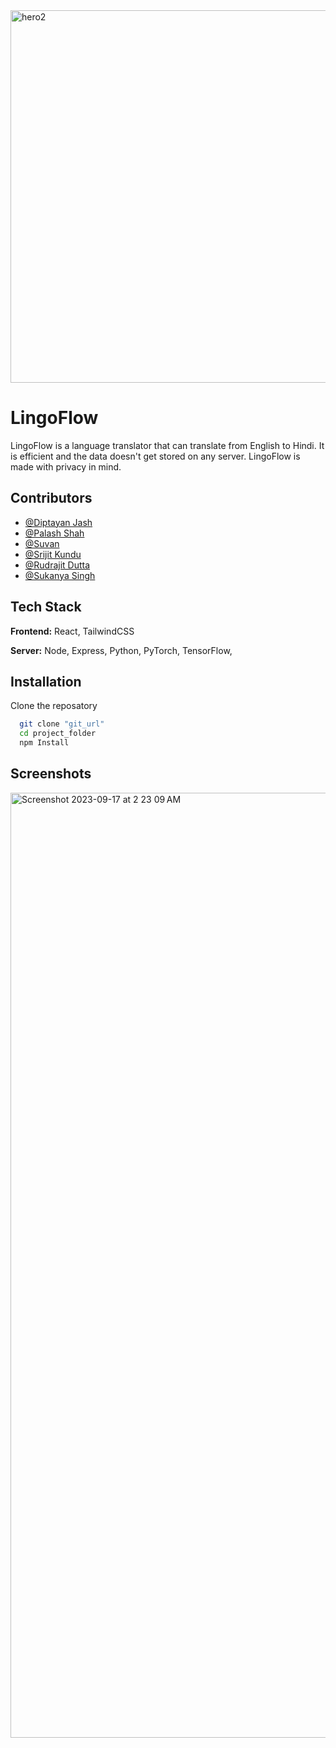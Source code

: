 
<img width="596" alt="hero2" src="https://github.com/djdiptayan1/Smart_India_Hackathon/assets/111650788/2988f909-5f82-4769-9ad2-c7016b3a9ca4">



# LingoFlow

LingoFlow is a language translator that can translate from English to Hindi. It is efficient and the data doesn't get stored on any server. LingoFlow is made with privacy in mind. 
## Contributors

- [@Diptayan Jash](https://www.github.com/octokatherine)
- [@Palash Shah](https://www.github.com/octokatherine)
- [@Suvan](https://www.github.com/octokatherine)
- [@Srijit Kundu](https://www.github.com/octokatherine)
- [@Rudrajit Dutta](https://www.github.com/octokatherine)
- [@Sukanya Singh](https://www.github.com/octokatherine)

## Tech Stack

**Frontend:** React, TailwindCSS

**Server:** Node, Express, Python, PyTorch, TensorFlow, 


## Installation

Clone the reposatory

```bash
  git clone "git_url"
  cd project_folder
  npm Install
```
    
## Screenshots

<img width="1512" alt="Screenshot 2023-09-17 at 2 23 09 AM" src="https://github.com/djdiptayan1/Smart_India_Hackathon/assets/111650788/45daad34-3243-4d81-8fd6-93a8f721b2c3">


